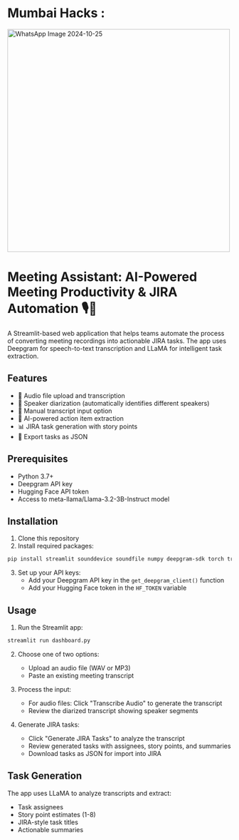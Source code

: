 # Mumbai Hacks :

<img src="https://github.com/user-attachments/assets/191a8f0e-523c-4cf6-a4cc-bc1e3e1dba65" alt="WhatsApp Image 2024-10-25" width="500"/>


# Meeting Assistant: AI-Powered Meeting Productivity & JIRA Automation 🎙️📝

A Streamlit-based web application that helps teams automate the process of converting meeting recordings into actionable JIRA tasks. The app uses Deepgram for speech-to-text transcription and LLaMA for intelligent task extraction.

## Features

- 🎤 Audio file upload and transcription
- 👥 Speaker diarization (automatically identifies different speakers)
- 📝 Manual transcript input option
- 🤖 AI-powered action item extraction
- 📊 JIRA task generation with story points
- 💾 Export tasks as JSON

## Prerequisites

- Python 3.7+
- Deepgram API key
- Hugging Face API token
- Access to meta-llama/Llama-3.2-3B-Instruct model

## Installation

1. Clone this repository
2. Install required packages:
```bash
pip install streamlit sounddevice soundfile numpy deepgram-sdk torch transformers huggingface-hub
```

3. Set up your API keys:
   - Add your Deepgram API key in the `get_deepgram_client()` function
   - Add your Hugging Face token in the `HF_TOKEN` variable

## Usage

1. Run the Streamlit app:
```bash
streamlit run dashboard.py
```

2. Choose one of two options:
   - Upload an audio file (WAV or MP3)
   - Paste an existing meeting transcript

3. Process the input:
   - For audio files: Click "Transcribe Audio" to generate the transcript
   - Review the diarized transcript showing speaker segments

4. Generate JIRA tasks:
   - Click "Generate JIRA Tasks" to analyze the transcript
   - Review generated tasks with assignees, story points, and summaries
   - Download tasks as JSON for import into JIRA

## Task Generation

The app uses LLaMA to analyze transcripts and extract:
- Task assignees
- Story point estimates (1-8)
- JIRA-style task titles
- Actionable summaries
